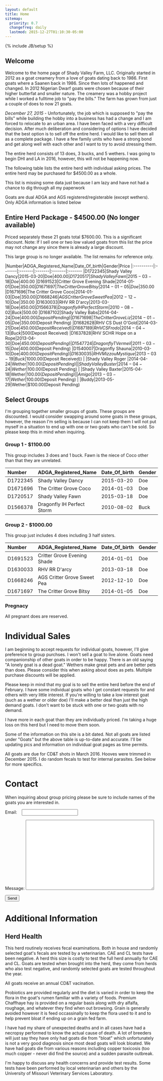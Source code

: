 ```yaml
---
layout: default
title: Home
sitemap:
  priority: 0.7
  changefreq: daily
  lastmod: 2015-12-27T01:10:30-05:00
---
```

{% include JB/setup %}

## Welcome

Welcome to the home page of Shady Valley Farm, LLC. Originally started in 2012 as a goat creamery from a love of
goats dating back to 1986. First goats where a Saanen back in 1986. Since then lots of happened and changed. In 2012
Nigerian Dwarf goats were chosen because of their higher butterfat and smaller nature. The creamery was a hobby project
while I worked a fulltime job to "pay the bills." The farm has grown from just a couple of does to now 21 goats.

*December 27, 2015* - Unfortunately, the job which is supposed to "pay the bills" while building the hobby into a business
has had a change and I am forced to relocate to an urban area. I have been faced with a very difficult decision. After much deliberation and considering of options
I have decided that the best option is to sell off the entire herd. I would like to sell them all as a complete package. I have
a few family units who have a strong bond and get along well with each other and I want to try to avoid stressing them.

The entire herd consists of 13 does, 3 bucks, and 5 wethers.  I was going to begin DHI and LA in 2016, however, this will not be
happening now. 

The following table lists the entire herd with individual asking prices. The entire herd may be purchased for $4500.00 as a whole.

This list is missing some data just because I am lazy and have not had a chance to dig through all my paperwork

Goats are dual ADGA and AGS registered/registerable (except wethers). Only ADGA information is listed below

## Entire Herd Package - $4500.00 (No longer available)

Priced separately these 21 goats total $7600.00. This is a significant discount.  Note: If I sell one or two low valued goats from this list the price may not
change any since there is already a large discount. 

This large group is no longer available. The list remains for reference only. 

|Number|ADGA_Registered_Name|Date_Of_birth|Gender|Price
|:----------|:-------|:-------|:-------|:-------|:-------
|D1722345|Shady Valley Dancy|2015-03-20|Doe|$400.00
|D1720517|Shady Valley Fawn|2015-03-18|Doe|$400.00
|D1691523|Critter Grove Evening Shade|2014-01-01|Doe|$350.00
|D1671697|The Critter Grove Bitsy|2014-01-05|Doe|$350.00
|D1671696|The Critter Grove Coco|2014-01-03|Doe|$350.00
|D1668246|AGS Critter Grove Sweet Pea|2012-12-10|Doe|$350.00
|D1630033|RHV RR D'arcy|2013-03-18|Doe|$450.00
|D1566378|Dragonfly IH Perfect Storm|2010-08-02|Buck|$500.00
|D1687102|Shady Valley Babs|2014-04-24|Doe|$400.00(Deposit Pending)
|D1671698|The Critter Grove Liz|2014-01-05|Doe|$350.00(Deposit Pending)
|D1682628|RHV CS Dust O'Gold|2014-03-21|Doe|$450.00(Deposit Received)
|D1687189|RHV CS Frodo|2014-04-13|Buck|$500(Deposit Received)
|D1637828|RHV SCHR Hope on a Rope|2013-04-30|Doe|$450.00(Deposit Pending)
|D1547724|Dragonfly T Vermeil|2011-03-15|Doe|$400.00(Deposit Pending)
|D1540007|Dragonfly Shauna|2010-03-10|Doe|$400.00(Deposit Pending)
|D1630035|RHV Mizzou Mystique|2013-03-19|Buck|$1000.00(Deposit Received))
| |Shady Valley Roger |2014-04-24|Wether|$100.00(Deposit Pending)
| |Shady Valley Buster|2014-04-24|Wether|$100.00(Deposit Pending)
| |Shady Valley Baxter|2015-04-18|Wether|$100.00(Deposit Pending)
| |Amigo|2013-03-17|Wether|$100.00(Deposit Pending)
| |Buddy|2013-05-29|Wether|$100.00(Deposit Pending)

## Select Groups

I'm grouping together smaller groups of goats. These groups are discounted.  I would consider swapping around some goats in these groups, however, the reason I'm selling is because
I can not keep them I will not put myself in a situation to end up with one or two goats who can't be sold. So please keep this in mind when inquiring. 

### Group 1 - $1100.00

This group includes 3 does and 1 buck. Fawn is the niece of Coco other than that they are unrelated.

|Number|ADGA_Registered_Name|Date_Of_birth|Gender
|:----------|:-------|:-------|:-------
|D1722345|Shady Valley Dancy|2015-03-20|Doe
|D1671696|The Critter Grove Coco|2014-01-03|Doe
|D1720517|Shady Valley Fawn|2015-03-18|Doe
|D1566378|Dragonfly IH Perfect Storm|2010-08-02|Buck


### Group 2 - $1000.00

This group just includes 4 does including 3 half sisters.

|Number|ADGA_Registered_Name|Date_Of_birth|Gender
|:----------|:-------|:-------|:--------
|D1691523|Critter Grove Evening Shade|2014-01-01|Doe
|D1630033|RHV RR D'arcy|2013-03-18|Doe
|D1668246|AGS Critter Grove Sweet Pea|2012-12-10|Doe
|D1671697|The Critter Grove Bitsy|2014-01-05|Doe

### Pregnacy 

All pregnant does are reserved.

# Individual Sales

I am beginning to accept requests for individual goats, however, I'll give preference to group purchses.  I won't sell a goat to live alone. Goats need companionship of other goats in order to be happy. There is
an old saying "A lonely goat is a dead goat."   Wethers make great pets and are better pets than does. Please consider this when asking about does as pets.  Multiple purchase discounts will be applied.

Please keep in mind that my goal is to sell the entire herd before the end of February. I have some individual goats who I get constant requests for and others with very little interest. If you're willing to take a low interest goat (such 
as a wether or older doe) I'll make a better deal than just the high demand goats.  I don't want to be stuck with one or two goats with no demand.

I have more in each goat than they are individually priced. I'm taking a huge loss on this herd but I need to move them soon. 

Some of the information on this site is a bit dated. Not all goats are listed under "Goats"  but the above table is up-to-date and accurate. I'll be updating pics and information on individual goat pages as time permits.

All goats are due for CD&T shots in March 2016. Hooves were trimmed in December 2015. I do random fecals to test for internal parasites. See below for more specifics.

# Contact

When inquiring about group pricing please be sure to include names of the goats you are interested in. 

<form action="http://formspree.io/wes0209@yahoo.com" method="POST">
  <p>Email:&nbsp;&nbsp;&nbsp; <input type="email" name="_replyto"></p>
  <p>Message: <textarea name="body" cols='50' rows='15'></textarea></p>
  <input type="submit" value="Send">
</form>

# Additional Information

## Herd Health

This herd routinely receives fecal examinations. Both in house and randomly selected goat's fecals are tested by a veterinarian.  CAE and CL tests have been negative. A herd this size is costly to test the full herd annually for CAE and CL. Goats are tested when brought into the herd, they come from herds who also test negative, and randomly selected goats are tested throughout the year. 

All goats receive an annual CD&T vacination.   

Probiotics are provided regularly and the diet is varied in order to keep the flora in the goat's rumen familiar with a variety of foods.  Premium Chaffhaye hay is provided on a regular basis along with
dry alfalfa, roughage, and whatever they find when out browsing.  Grain is generally avoided however it is feed occassinally to keep the flora used to it and to help prevent bloat if ending up on a grain fed farm.

I have had my share of unexpected deaths and in all cases have had a necropsy performed to know the actual cause of death.  A lot of breeders will just say they have only had goats die from "bloat" which unfortunately is not a very good diagnosis since most dead goats will look bloated.  We have had goats die from various reasons including copper toxicosis (too much copper - never did find the source) and a sudden parasite outbreak. 

I'm happy to discuss any health concerns and provide test results.  Some tests have been performed by local veterinarian and others by the University of Missouri Veterinary Services Laboratory. 


